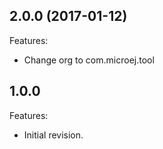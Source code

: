 ## 2.0.0 (2017-01-12)
Features:
 * Change org to com.microej.tool
 
## 1.0.0
Features:
  * Initial revision.

